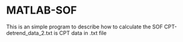 # MATLAB-SOF
This is an simple program to describe how to calculate the SOF
CPT-detrend_data_2.txt is CPT data in .txt file
 
